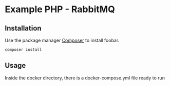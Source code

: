 # Example PHP - RabbitMQ

## Installation

Use the package manager [Composer](https://getcomposer.org/) to install foobar.

```bash
composer install
```

## Usage

Inside the docker directory, there is a docker-compose.yml file ready to run